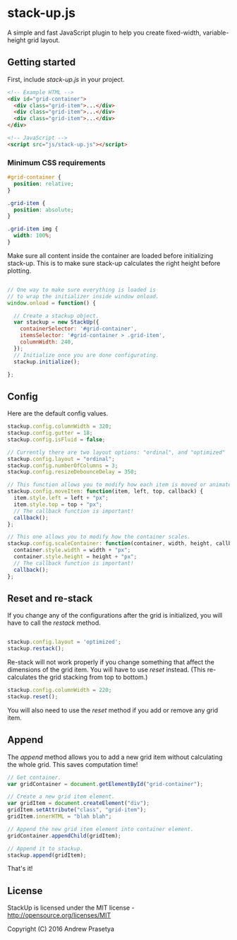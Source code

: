 # stack-up.js

A simple and fast JavaScript plugin to help you create fixed-width, variable-height grid layout.

## Getting started

First, include _stack-up.js_ in your project.

```html
<!-- Example HTML -->
<div id="grid-container">
  <div class="grid-item">...</div>
  <div class="grid-item">...</div>
  <div class="grid-item">...</div>
</div>

<!-- JavaScript -->
<script src="js/stack-up.js"></script>
```

### Minimum CSS requirements

```css
#grid-container {
  position: relative;
}

.grid-item {
  position: absolute;
}

.grid-item img {
  width: 100%;
}
```

Make sure all content inside the container are loaded before initializing stack-up.
This is to make sure stack-up calculates the right height before plotting.

```javascript

// One way to make sure everything is loaded is
// to wrap the initializer inside window onload.
window.onload = function() {

  // Create a stackup object.
  var stackup = new StackUp({
    containerSelector: '#grid-container',
    itemsSelector: '#grid-container > .grid-item',
    columnWidth: 240,
  });
  // Initialize once you are done configurating.
  stackup.initialize();

};
```

## Config

Here are the default config values.

```javascript
stackup.config.columnWidth = 320;
stackup.config.gutter = 18;
stackup.config.isFluid = false;

// Currently there are two layout options: "ordinal", and "optimized"
stackup.config.layout = "ordinal";
stackup.config.numberOfColumns = 3;
stackup.config.resizeDebounceDelay = 350;

// This function allows you to modify how each item is moved or animated.
stackup.config.moveItem: function(item, left, top, callback) {
  item.style.left = left + "px";
  item.style.top = top + "px";
  // The callback function is important!
  callback();
};

// This one allows you to modify how the container scales.
stackup.config.scaleContainer: function(container, width, height, callback) {
  container.style.width = width + "px";
  container.style.height = height + "px";
  // The callback function is important!
  callback();
};
```

## Reset and re-stack

If you change any of the configurations after the grid is initialized,
you will have to call the _restack_ method.

```javascript

stackup.config.layout = 'optimized';
stackup.restack();
```

Re-stack will not work properly if you change something that affect the dimensions of the grid item. You will have to use _reset_ instead. (This re-calculates the grid stacking from top to bottom.)

```javascript
stackup.config.columnWidth = 220;
stackup.reset();
```

You will also need to use the _reset_ method if you add or remove any grid item.

## Append

The _append_ method allows you to add a new grid item without calculating the whole grid.
This saves computation time!

```javascript
// Get container.
var gridContainer = document.getElementById("grid-container");

// Create a new grid item element.
var gridItem = document.createElement("div");
gridItem.setAttribute("class", "grid-item");
gridItem.innerHTML = "blah blah";

// Append the new grid item element into container element.
gridContainer.appendChild(gridItem);

// Append it to stackup.
stackup.append(gridItem);
```

That's it!

## License

StackUp is licensed under the MIT license - http://opensource.org/licenses/MIT

Copyright (C) 2016 Andrew Prasetya
